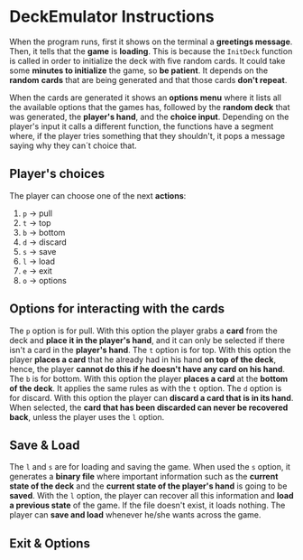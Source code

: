 # DeckEmulator Instructions
When the program runs, first it shows on the terminal a **greetings message**. Then, it tells that the **game** is **loading**. This is because the `InitDeck` function is called in order to initialize the deck with five random cards. It could take some **minutes to initialize** the game, so **be patient**. It depends on the **random** **cards** that are being generated and that those cards **don't repeat**.

When the cards are generated it shows an **options menu** where it lists all the available options that the games has, followed by the **random deck** that was generated, the **player's hand**, and the **choice input**. Depending on the player's input it calls a different function, the functions have a segment where, if the player tries something that they shouldn't, it pops a message saying why they can´t choice that.

## Player's choices
The player can choose one of the next **actions**:
1. `p` -> pull
2. `t` -> top
3. `b` -> bottom
4. `d` -> discard
5. `s` -> save
6. `l` -> load
7. `e` -> exit
8. `o` -> options

## Options for interacting with the cards
The `p` option is for pull. With this option the player grabs a **card** from the deck and **place it in the player's hand**, and it can only be selected if there isn't a card in the **player's hand**. The `t` option is for top. With this option the player **places a card** that he already had in his hand **on top of the deck**, hence, the player **cannot do this if he doesn't have any card on his hand**. The `b` is for bottom. With this option the player **places a card** at the **bottom of the deck**. It applies the same rules as with the `t` option. The `d` option is for discard. With this option the player can **discard a card that is in its hand**. When selected, the **card that has been discarded can never be recovered back**, unless the player uses the `l` option.

## Save & Load
The `l` and `s` are for loading and saving the game. When used the `s` option, it generates a **binary file** where important information such as the **current state of the deck** and the **current state of the player's hand** is going to be **saved**. With the `l` option, the player can recover all this information and **load a previous state** of the game. If the file doesn't exist, it loads nothing. The player can **save and load** whenever he/she wants across the game.

## Exit & Options
